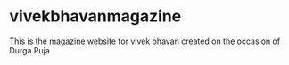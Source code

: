 # vivekbhavanmagazine
This is the magazine website for vivek bhavan created on the occasion of Durga Puja
